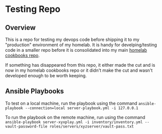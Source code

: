 # Testing Repo

## Overview

This is a repo for testing my devops code before shipping it to my "production" environment of my homelab. It is handy for develping/testing code in a smaller repo before it is consolidated into my main [homelab cookbooks repo](https://github.com/spicyFajitas/cookbooks).

If something has disappeared from this repo, it either made the cut and is now in my homelab cookbooks repo or it didn't make the cut and wasn't developed enough to be worth keeping.

## Ansible Playbooks

To test on a local machine, run the playbook using the command `ansible-playbook --connection=local server-playbook.yml -i 127.0.0.1`

To run the playbook on the remote machine, run using the command `ansible-playbook server-xyxplay.yml -i inventory/inventory.yml --vault-password-file roles/servers/xyzserver/vault-pass.txt`

